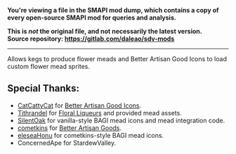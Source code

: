 **You're viewing a file in the SMAPI mod dump, which contains a copy of every open-source SMAPI mod
for queries and analysis.**

**This is _not_ the original file, and not necessarily the latest version.**  
**Source repository: https://gitlab.com/daleao/sdv-mods**

----

Allows kegs to produce flower meads and Better Artisan Good Icons to load custom flower mead sprites.

## Special Thanks:
- [CatCattyCat](https://www.nexusmods.com/stardewvalley/users/44734342) for [Better Artisan Good Icons](https://www.nexusmods.com/stardewvalley/mods/2080)﻿.
- [Tithrandel](https://www.nexusmods.com/stardewvalley/users/102569518) for [Floral Liqueurs](https://www.nexusmods.com/stardewvalley/mods/11752/) and provided mead assets.
- [SilentOak](https://www.nexusmods.com/stardewvalley/users/66352491) for vanilla-style BAGI mead icons and mead integration code.﻿
- [cometkins](https://www.nexusmods.com/stardewvalley/users/38715215) for [Better Artisan Goods](https://www.nexusmods.com/stardewvalley/mods/5394).
- ﻿[eleseaHonu](https://www.nexusmods.com/stardewvalley/users/64516916) for cometkins-style BAGI mead icons.﻿
- ConcernedApe for StardewValley.